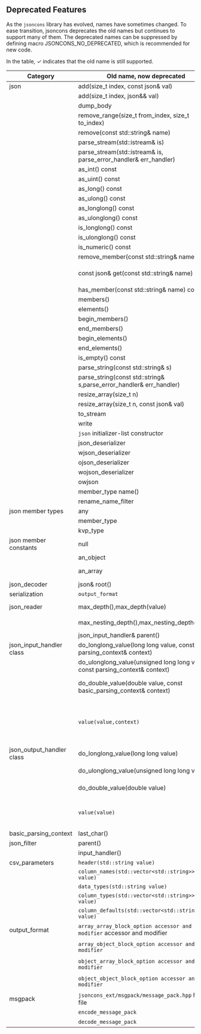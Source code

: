 ## Deprecated Features

As the `jsoncons` library has evolved, names have sometimes changed. To ease transition, jsoncons deprecates the old names but continues to support many of them. The deprecated names can be suppressed by defining macro JSONCONS_NO_DEPRECATED, which is recommended for new code.

In the table, <em>&#x2713;</em> indicates that the old name is still supported.

Category|Old name, now deprecated|<em>&#x2713;</em>|Recommendation
--------|-----------|--------------|------------------------
json|add(size_t index, const json& val)|<em>&#x2713;</em>|Use add(array_iterator pos, const json& val)
&#160;|add(size_t index, json&& val)|<em>&#x2713;</em>|Use add(array_iterator pos, json&& val)
&#160;|dump_body|<em>&#x2713;</em>|dump_fragment
&#160;|remove_range(size_t from_index, size_t to_index)|<em>&#x2713;</em>|erase(array_iterator first, array_iterator last)
&#160;|remove(const std::string& name)|<em>&#x2713;</em>|Use erase(const std::string& name)
&#160;|parse_stream(std::istream& is)|<em>&#x2713;</em>|Use parse(std::istream& is)
&#160;|parse_stream(std::istream& is, parse_error_handler& err_handler)|<em>&#x2713;</em>|Use parse(std::istream& is, parse_error_handler& err_handler)
&#160;|as_int() const|<em>&#x2713;</em>|Use `as<int>`
&#160;|as_uint() const|<em>&#x2713;</em>|Use `as<unsigned int>`
&#160;|as_long() const|<em>&#x2713;</em>|Use `as<long>`
&#160;|as_ulong() const|<em>&#x2713;</em>|Use `as<unsigned long>`
&#160;|as_longlong() const|<em>&#x2713;</em>|Use as_integer or `as<long long>`
&#160;|as_ulonglong() const|<em>&#x2713;</em>|Use as_uinteger or `as<unsigned long long>`
&#160;|is_longlong() const|<em>&#x2713;</em>|Use is_integer() or is<long long>()
&#160;|is_ulonglong() const|<em>&#x2713;</em>|Use is_uinteger() or is<unsigned long long>()
&#160;|is_numeric() const|<em>&#x2713;</em>|Use `is_number()`
&#160;|remove_member(const std::string& name)|<em>&#x2713;</em>|Use erase(const std::string& name)
&#160;|const json& get(const std::string& name) const|<em>&#x2713;</em>|Use const json get(const std::string& name, T default_val) const with default `json::null_type()`
&#160;|has_member(const std::string& name) const|<em>&#x2713;</em>|Use has_name(const std::string& name)
&#160;|members()|<em>&#x2713;</em>|Use object_range()
&#160;|elements()|<em>&#x2713;</em>|Use array_range()
&#160;|begin_members()|<em>&#x2713;</em>|Use object_range().begin()
&#160;|end_members()|<em>&#x2713;</em>|Use object_range().end()
&#160;|begin_elements()|<em>&#x2713;</em>|Use array_range().begin()
&#160;|end_elements()|<em>&#x2713;</em>|Use array_range().end()
&#160;|is_empty() const|<em>&#x2713;</em>|Use `empty()`
&#160;|parse_string(const std::string& s)|<em>&#x2713;</em>|parse(const std::string& s)
&#160;|parse_string(const std::string& s,parse_error_handler& err_handler)|<em>&#x2713;</em>|Use parse(const std::string& s,parse_error_handler& err_handler)
&#160;|resize_array(size_t n)|<em>&#x2713;</em>|resize(size_t n)
&#160;|resize_array(size_t n, const json& val)|<em>&#x2713;</em>|Use resize(size_t n, const json& val)
&#160;|to_stream|<em>&#x2713;</em>|Use dump
&#160;|write|<em>&#x2713;</em>|Use dump
&#160;|`json` initializer-list constructor||Construct from `json::array` with initializer-list
&#160;|json_deserializer|<em>&#x2713;</em>|Use json_decoder<json>`
&#160;|wjson_deserializer|<em>&#x2713;</em>|Use `json_decoder<wjson>`
&#160;|ojson_deserializer|<em>&#x2713;</em>|Use `json_decoder<ojson>`
&#160;|wojson_deserializer|<em>&#x2713;</em>|Use `json_decoder<wojson>`
&#160;|owjson|<em>&#x2713;</em>|Use wojson`
&#160;|member_type name()|<em>&#x2713;</em>|Use key()
&#160;|rename_name_filter|<em>&#x2713;</em>|Use rename_object_member_filter`
json member types|any||
&#160;|member_type|<em>&#x2713;</em>|Use key_value_pair_type
&#160;|kvp_type|<em>&#x2713;</em>|Use key_value_pair_type
json member constants|null||Use static member function `json::null()`
&#160;|an_object||Use the default constructor `json()` instead.
&#160;|an_array||Use assignment to `json::array()` or `json::make_array()` instead.
json_decoder|json& root()|<em>&#x2713;</em>|json get_result()
serialization|`output_format`|<em>&#x2713;</em>|Use `json_serializing_options`
json_reader|max_depth(),max_depth(value)|<em>&#x2713;</em>|Use `json_serializing_options::max_nesting_depth`
&#160;|max_nesting_depth(),max_nesting_depth(value)|<em>&#x2713;</em>|Use `json_serializing_options::max_nesting_depth`
&#160;|json_input_handler& parent()|<em>&#x2713;</em>|Use json_input_handler& input_handler()
json_input_handler class|do_longlong_value(long long value, const parsing_context& context)||Override do_integer_value(int64_t value, const parsing_context& context)
&#160;|do_ulonglong_value(unsigned long long value, const parsing_context& context)||Removed, override do_uinteger_value(uint64_t value, const parsing_context& context)
&#160;|do_double_value(double value, const basic_parsing_context<CharT>& context)||Removed, override do_double_value(double value, uint8_t precision, const basic_parsing_context<CharT>& context)
&#160;|`value(value,context)`|<em>&#x2713;</em>|Use `string_value(value,context)`, `integer_value(value,context)`, `uinteger_value(value,context)`, `double_value(value,precision,context)`, `bool_value(value,context)`, `null_value(context)`
json_output_handler class|do_longlong_value(long long value)||Removed, override do_integer_value(int64_t value)
&#160;|do_ulonglong_value(unsigned long long value)||Removed, override do_uinteger_value(uint64_t value)
&#160;|do_double_value(double value)||Removed, override do_double_value(double value, uint8_t precision)
&#160;|`value(value)`|<em>&#x2713;</em>|Use `string_value(value)`, `integer_value(value)`, `uinteger_value(value)`, `double_value(value,precision=0)`, `bool_value(value)`, `null_value(context)`
basic_parsing_context|last_char()|<em>&#x2713;</em>|Use current_char()
json_filter|parent()|<em>&#x2713;</em>|Use downstream_handler()
&#160;|input_handler()|<em>&#x2713;</em>|Use downstream_handler()
csv_parameters|`header(std::string value)`||Use `column_names(const std::string& value)`
&#160;|`column_names(std::vector<std::string>> value)`|<em>&#x2713;</em>|Use `column_names(const std::string& value)`
&#160;|`data_types(std::string value)`||Use `column_types(const std::string& value)`
&#160;|`column_types(std::vector<std::string>> value)`|<em>&#x2713;</em>|Use `column_types(const std::string& value)`
&#160;|`column_defaults(std::vector<std::string>> value)`|<em>&#x2713;</em>|Use `column_defaults(const std::string& value)`
output_format|`array_array_block_option accessor and modifier` accessor and modifier|<em>&#x2713;</em>|Use `array_array_split_lines` accessor and modifier
&#160;|`array_object_block_option accessor and modifier`|<em>&#x2713;</em>|Use `array_object_split_lines` accessor and modifier
&#160;|`object_array_block_option accessor and modifier`|<em>&#x2713;</em>|Use `object_array_split_lines` accessor and modifier
&#160;|`object_object_block_option accessor and modifier`|<em>&#x2713;</em>|Use `object_object_split_lines` accessor and modifier
msgpack|`jsoncons_ext/msgpack/message_pack.hpp` header file|<em>&#x2713;</em>|Use `jsoncons_ext/msgpack/msgpack.hpp`
&#160;|`encode_message_pack`|<em>&#x2713;</em>|Use `encode_msgpack`
&#160;|`decode_message_pack`|<em>&#x2713;</em>|Use `decode_msgpack`

